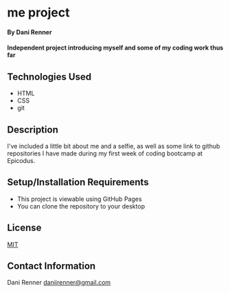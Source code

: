 # me project

#### By Dani Renner
#### Independent project introducing myself and some of my coding work thus far


## Technologies Used

* HTML
* CSS
* git

## Description

I've included a little bit about me and a selfie, as well as some link to github repositories I have made during my first week of coding bootcamp at Epicodus.

## Setup/Installation Requirements

* This project is viewable using GitHub Pages
* You can clone the repository to your desktop

## License

[MIT](https://opensource.org/licenses/MIT)

## Contact Information

Dani Renner danijrenner@gmail.com